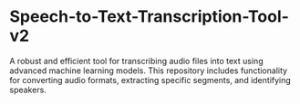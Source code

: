# Speech-to-Text-Transcription-Tool-v2
A robust and efficient tool for transcribing audio files into text using advanced machine learning models. This repository includes functionality for converting audio formats, extracting specific segments, and identifying speakers.
